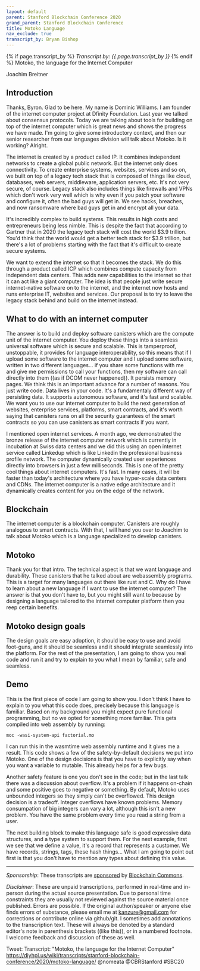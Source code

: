 ```yaml
---
layout: default
parent: Stanford Blockchain Conference 2020
grand_parent: Stanford Blockchain Conference
title: Motoko Language
nav_exclude: true
transcript_by: Bryan Bishop
---
```


{% if page.transcript_by %} <i>Transcript by:
{{ page.transcript_by }}</i> {% endif %} Motoko, the language for the
Internet Computer

Joachim Breitner

## Introduction

Thanks, Byron. Glad to be here. My name is Dominic Williams. I am
founder of the internet computer project at Dfinity Foundation. Last
year we talked about consensus protocols. Today we are talking about
tools for building on top of the internet computer which is great news
and shows the progress we have made. I'm going to give some introductory
context, and then our senior researcher from our languages division will
talk about Motoko. Is it working? Alright.

The internet is created by a product called IP. It combines independent
networks to create a global public network. But the internet only does
connectivity. To create enterprise systems, websites, services and so
on, we built on top of a legacy tech stack that is composed of things
like cloud, databases, web servers, middleware, application servers,
etc. It's not very secure, of course. Legacy stack also includes things
like firewalls and VPNs which don't work very well which is why even if
you patch your software and configure it, often the bad guys will get
in. We see hacks, breaches, and now ransomware where bad guys get in and
encrypt all your data.

It's incredibly complex to build systems. This results in high costs and
entrepreneurs being less nimble. This is despite the fact that according
to Gartner that in 2020 the legacy tech stack will cost the world $3.9
trillion. You'd think that the world would get a better tech stack for
$3.9 trillion, but there's a lot of problems starting with the fact that
it's difficult to create secure systems.

We want to extend the internet so that it becomes the stack. We do this
through a product called ICP which combines compute capacity from
independent data centers. This adds new capabilities to the internet so
that it can act like a giant computer. The idea is that people just
write secure internet-native software on to the internet, and the
internet now hosts and runs enterprise IT, websites and services. Our
proposal is to try to leave the legacy stack behind and build on the
internet instead.

## What to do with an internet computer

The answer is to build and deploy software canisters which are the
compute unit of the internet computer. You deploy these things into a
seamless universal software which is secure and scalable. This is
tamperproof, unstoppable, it provides for language interoperability, so
this means that if I upload some software to the internet computer and I
upload some software, written in two different languages... if you share
some functions with me and give me permissions to call your functions,
then my software can call directly into them ((as if DCOM never
happened)). It persists memory pages. We think this is an important
advance for a number of reasons. You just write code. Data lives in your
code. It's a fundamentaly different way of persisting data. It supports
autonomous software, and it's fast and scalable. We want you to use our
internet computer to build the next generation of websites, enterprise
services, platforms, smart contracts, and it's worth saying that
canisters runs on all the security guarantees of the smart contracts so
you can use canisters as smart contracts if you want.

I mentioned open internet services. A month ago, we demonstrated the
bronze release of the internet computer network which is currently in
incubation at Swiss data centers and we did this using an open internet
service called Linkedup which is like Linkedin the professional business
profile network. The computer dynamically created user experiences
directly into browsers in just a few milliseconds. This is one of the
pretty cool things about internet computers. It's fast. In many cases,
it will be faster than today's architecture where you have hyper-scale
data centers and CDNs. The internet computer is a native edge
architecture and it dynamically creates content for you on the edge of
the network.

## Blockchain

The internet computer is a blockchain computer. Canisters are roughly
analogous to smart contracts. With that, I will hand you over to Joachim
to talk about Motoko which is a language specialized to develop
canisters.

## Motoko

Thank you for that intro. The technical aspect is that we want language
and durability. These canisters that he talked about are webassembly
programs. This is a target for many languages out there like rust and C.
Why do I have to learn about a new language if I want to use the
internet computer? The answer is that you don't have to, but you might
still want to because by designing a language tailored to the internet
computer platform then you reep certain benefits.

## Motoko design goals

The design goals are easy adoption, it should be easy to use and avoid
foot-guns, and it should be seamless and it should integrate seamlessly
into the platform. For the rest of the presentation, I am going to show
you real code and run it and try to explain to you what I mean by
familiar, safe and seamless.

## Demo

This is the first piece of code I am going to show you. I don't think I
have to explain to you what this code does, precisely because this
language is familiar. Based on my background you might expect pure
functional programming, but no we opted for something more familiar.
This gets compiled into web assembly by running:

    moc -wasi-system-api factorial.mo

I can run this in the wasmtime web assembly runtime and it gives me a
result. This code shows a few of the safety-by-default decisions we put
into Motoko. One of the design decisions is that you have to explicitly
say when you want a variable to mutable. This already helps for a few
bugs.

Another safety feature is one you don't see in the code; but in the last
talk there was a discussion about overflow. It's a problem if it happens
on-chain and some positive goes to negative or something. By default,
Motoko uses unbounded integers so they simply can't be overflowed. This
design decision is a tradeoff. Integer overflows have known problems.
Memory consumpation of big integers can vary a lot, although this isn't
a new problem. You have the same problem every time you read a string
from a user.

The next building block to make this language safe is good expressive
data structures, and a type system to support them. For the next
example, first we see that we define a value, it's a record that
represents a customer. We have records, strings, tags, these hash
things... What I am going to point out first is that you don't have to
mention any types about defining this value.

---

<i>Sponsorship</i>: These transcripts are
<a href="https://twitter.com/ChristopherA/status/1228763593782394880">sponsored</a>
by <a href="https://blockchaincommons.com/">Blockchain Commons</a>.

<i>Disclaimer</i>: These are unpaid transcriptions, performed in
real-time and in-person during the actual source presentation. Due to
personal time constraints they are usually not reviewed against the
source material once published. Errors are possible. If the original
author/speaker or anyone else finds errors of substance, please email me
at kanzure@gmail.com for corrections or contribute online via
github/git. I sometimes add annotations to the transcription text. These
will always be denoted by a standard editor's note in parenthesis
brackets ((like this)), or in a numbered footnote. I welcome feedback
and discussion of these as well.

Tweet: Transcript: "Motoko, the language for the Internet Computer"
https://diyhpl.us/wiki/transcripts/stanford-blockchain-conference/2020/motoko-language/
@nomeata @CBRStanford #SBC20
